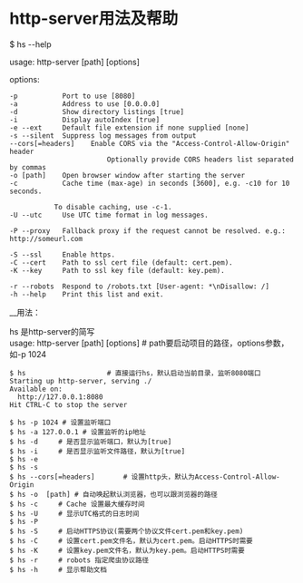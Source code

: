 # 		http-server用法及帮助

$ hs --help

usage: http-server [path] [options]<br>

options:<br>

  	-p           Port to use [8080]
  	-a           Address to use [0.0.0.0]
  	-d           Show directory listings [true]
  	-i           Display autoIndex [true]
  	-e --ext     Default file extension if none supplied [none]
  	-s --silent  Suppress log messages from output
  	--cors[=headers]   	Enable CORS via the "Access-Control-Allow-Origin" header
                     		Optionally provide CORS headers list separated by commas
  	-o [path]    Open browser window after starting the server
  	-c           Cache time (max-age) in seconds [3600], e.g. -c10 for 10 seconds.

               To disable caching, use -c-1.
  	-U --utc     Use UTC time format in log messages.

  	-P --proxy   Fallback proxy if the request cannot be resolved. e.g.: http://someurl.com

  	-S --ssl     Enable https.
  	-C --cert    Path to ssl cert file (default: cert.pem).
  	-K --key     Path to ssl key file (default: key.pem).

  	-r --robots  Respond to /robots.txt [User-agent: *\nDisallow: /]
  	-h --help    Print this list and exit.


__用法：

hs 是http-server的简写<br>
usage: http-server [path] [options] 		# path要启动项目的路径，options参数，如-p 1024 <br>
 
	$ hs					# 直接运行hs，默认启动当前目录，监听8080端口
 	Starting up http-server, serving ./
	Available on:
	  http://127.0.0.1:8080
	Hit CTRL-C to stop the server

	$ hs -p 1024 # 设置监听端口
	$ hs -a 127.0.0.1 # 设置监听的ip地址
	$ hs -d 	# 是否显示监听端口，默认为[true]
	$ hs -i 	# 是否显示监听文件路径，默认为[true]
	$ hs -e 
	$ hs -s 
	$ hs --cors[=headers]    	# 设置http头，默认为Access-Control-Allow-Origin
	$ hs -o  [path]	# 自动唤起默认浏览器，也可以跟浏览器的路径
	$ hs -c 	# Cache 设置最大缓存时间
	$ hs -U 	# 显示UTC格式的日志时间
	$ hs -P 
	$ hs -S 	# 启动HTTPS协议(需要两个协议文件cert.pem和key.pem)
	$ hs -C 	# 设置cert.pem文件名，默认为cert.pem。启动HTTPS时需要
	$ hs -K 	# 设置key.pem文件名，默认为key.pem。启动HTTPS时需要
	$ hs -r 	# robots 指定爬虫协议路径
	$ hs -h 	# 显示帮助文档
